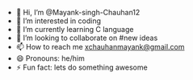 - 👋 Hi, I’m @Mayank-singh-Chauhan12
- 👀 I’m interested in coding
- 🌱 I’m currently learning C language 
- 💞️ I’m looking to collaborate on #new ideas
- 📫 How to reach me xchauhanmayank@gmail.com
- 😄 Pronouns: he/him
- ⚡ Fun fact: lets do something awesome 

<!---
Mayank-singh-Chauhan12/Mayank-singh-Chauhan12 is a ✨ special ✨ repository because its `README.md` (this file) appears on your GitHub profile.
You can click the Preview link to take a look at your changes.
--->
